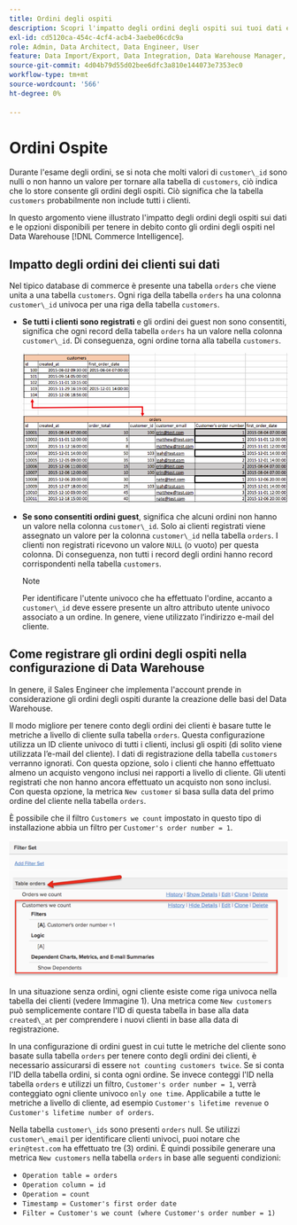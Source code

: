 ```yaml
---
title: Ordini degli ospiti
description: Scopri l'impatto degli ordini degli ospiti sui tuoi dati e quali opzioni hai per tenere in debito conto gli ordini degli ospiti nel tuo [!DNL Commerce Intelligence] Data Warehouse.
exl-id: cd5120ca-454c-4cf4-acb4-3aebe06cdc9a
role: Admin, Data Architect, Data Engineer, User
feature: Data Import/Export, Data Integration, Data Warehouse Manager, Commerce Tables
source-git-commit: 4d04b79d55d02bee6dfc3a810e144073e7353ec0
workflow-type: tm+mt
source-wordcount: '566'
ht-degree: 0%

---
```


# Ordini Ospite

Durante l&#39;esame degli ordini, se si nota che molti valori di `customer\_id` sono nulli o non hanno un valore per tornare alla tabella di `customers`, ciò indica che lo store consente gli ordini degli ospiti. Ciò significa che la tabella `customers` probabilmente non include tutti i clienti.

In questo argomento viene illustrato l&#39;impatto degli ordini degli ospiti sui dati e le opzioni disponibili per tenere in debito conto gli ordini degli ospiti nel Data Warehouse [!DNL Commerce Intelligence].

## Impatto degli ordini dei clienti sui dati

Nel tipico database di commerce è presente una tabella `orders` che viene unita a una tabella `customers`. Ogni riga della tabella `orders` ha una colonna `customer\_id` univoca per una riga della tabella `customers`.

* **Se tutti i clienti sono registrati** e gli ordini dei guest non sono consentiti, significa che ogni record della tabella `orders` ha un valore nella colonna `customer\_id`. Di conseguenza, ogni ordine torna alla tabella `customers`.

  ![Tabella dati ordini ospite con informazioni sul cliente](../../assets/guest-orders-4.png)

* **Se sono consentiti ordini guest**, significa che alcuni ordini non hanno un valore nella colonna `customer\_id`. Solo ai clienti registrati viene assegnato un valore per la colonna `customer\_id` nella tabella `orders`. I clienti non registrati ricevono un valore `NULL` (o vuoto) per questa colonna. Di conseguenza, non tutti i record degli ordini hanno record corrispondenti nella tabella `customers`.

  >[!NOTE]
  >
  >Per identificare l&#39;utente univoco che ha effettuato l&#39;ordine, accanto a `customer\_id` deve essere presente un altro attributo utente univoco associato a un ordine. In genere, viene utilizzato l’indirizzo e-mail del cliente.

## Come registrare gli ordini degli ospiti nella configurazione di Data Warehouse

In genere, il Sales Engineer che implementa l&#39;account prende in considerazione gli ordini degli ospiti durante la creazione delle basi del Data Warehouse.

Il modo migliore per tenere conto degli ordini dei clienti è basare tutte le metriche a livello di cliente sulla tabella `orders`. Questa configurazione utilizza un ID cliente univoco di tutti i clienti, inclusi gli ospiti (di solito viene utilizzata l’e-mail del cliente). I dati di registrazione della tabella `customers` verranno ignorati. Con questa opzione, solo i clienti che hanno effettuato almeno un acquisto vengono inclusi nei rapporti a livello di cliente. Gli utenti registrati che non hanno ancora effettuato un acquisto non sono inclusi. Con questa opzione, la metrica `New customer` si basa sulla data del primo ordine del cliente nella tabella `orders`.

È possibile che il filtro `Customers we count` impostato in questo tipo di installazione abbia un filtro per `Customer's order number = 1`.

![Configurazione set di filtri per l&#39;esclusione di ordini guest](../../assets/guest-orders-filter-set.png)

In una situazione senza ordini, ogni cliente esiste come riga univoca nella tabella dei clienti (vedere Immagine 1). Una metrica come `New customers` può semplicemente contare l&#39;ID di questa tabella in base alla data `created\_at` per comprendere i nuovi clienti in base alla data di registrazione.

In una configurazione di ordini guest in cui tutte le metriche del cliente sono basate sulla tabella `orders` per tenere conto degli ordini dei clienti, è necessario assicurarsi di essere `not counting customers twice`. Se si conta l&#39;ID della tabella ordini, si conta ogni ordine. Se invece conteggi l&#39;ID nella tabella `orders` e utilizzi un filtro, `Customer's order number = 1`, verrà conteggiato ogni cliente univoco `only one time`. Applicabile a tutte le metriche a livello di cliente, ad esempio `Customer's lifetime revenue` o `Customer's lifetime number of orders`.

Nella tabella `customer\_ids` sono presenti `orders` null. Se utilizzi `customer\_email` per identificare clienti univoci, puoi notare che `erin@test.com` ha effettuato tre (3) ordini. È quindi possibile generare una metrica `New customers` nella tabella `orders` in base alle seguenti condizioni:

* `Operation table = orders`
* `Operation column = id`
* `Operation = count`
* `Timestamp = Customer's first order date`
* `Filter = Customer's we count (where Customer's order number = 1)`
